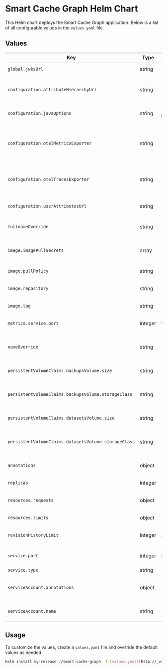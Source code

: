# Smart Cache Graph Helm Chart

This Helm chart deploys the Smart Cache Graph application. Below is a list of all configurable values in the `values.yaml` file.

## Values

| Key                                   | Type     | Default Value                                           | Description                                                                 |
|---------------------------------------|----------|-------------------------------------------------------|-----------------------------------------------------------------------------|
| `global.jwksUrl`                      | string   | `"https://AUTH_DOMAIN/realms/core/protocol/openid-connect/certs"` | URL for JWKS certificates.                                                 |
| `configuration.attributeHierarchyUrl` | string   | `""`                                                   | URL for the attribute hierarchy endpoint.                                   |
| `configuration.javaOptions`           | string   | `"-Xmx5120m -Xms2048m -Djavax.net.ssl.trustStore=/app/config/truststore/truststore.jks"` | JVM options for the application.                                           |
| `configuration.otelMetricsExporter`   | string   | `"prometheus"`                                         | OpenTelemetry metrics exporter. Options: `prometheus`, `otlp`, `none`.     |
| `configuration.otelTracesExporter`    | string   | `"none"`                                               | OpenTelemetry traces exporter. Options: `otlp`, `none`.                    |
| `configuration.userAttributesUrl`     | string   | `""`                                                   | URL for the user attributes endpoint.                                       |
| `fullnameOverride`                    | string   | `""`                                                   | Override the full name of the chart.                                       |
| `image.imagePullSecrets`              | array    | `[]`                                                   | List of secrets to use for pulling the image.                              |
| `image.pullPolicy`                    | string   | `"IfNotPresent"`                                       | Image pull policy.                                                         |
| `image.repository`                    | string   | `"telicent/smart-cache-graph"`                        | Docker repository for the image.                                           |
| `image.tag`                           | string   | `""`                                                   | Image tag to use.                                                          |
| `metrics.service.port`                | integer  | `9464`                                                 | Port for the Prometheus service.                                           |
| `nameOverride`                        | string   | `""`                                                   | Custom name for the chart, not fully qualified.                            |
| `persistentVolumeClaims.backupsVolume.size` | string | `"100Gi"`                                             | Size of the backups volume.                                                |
| `persistentVolumeClaims.backupsVolume.storageClass` | string | `"gp3-enc"`                                           | Storage class for the backups volume.                                      |
| `persistentVolumeClaims.datasetsVolume.size` | string | `"25Gi"`                                              | Size of the datasets volume.                                               |
| `persistentVolumeClaims.datasetsVolume.storageClass` | string | `"gp3-enc"`                                           | Storage class for the datasets volume.                                     |
| `annotations`                         | object   | `{}`                                                   | Additional annotations for resources.                                      |
| `replicas`                            | integer  | `1`                                                   | Number of replicas.                                                        |
| `resources.requests`                  | object   | `{}`                                                   | Resource requests for the pod.                                             |
| `resources.limits`                    | object   | `{}`                                                   | Resource limits for the pod.                                               |
| `revisionHistoryLimit`                | integer  | `3`                                                   | Number of old ReplicaSets to retain.                                       |
| `service.port`                        | integer  | `8080`                                                | Port the service will listen on.                                           |
| `service.type`                        | string   | `"ClusterIP"`                                         | Service type.                                                              |
| `serviceAccount.annotations`          | object   | `{}`                                                   | Additional annotations for the service account.                            |
| `serviceAccount.name`                 | string   | `""`                                                   | Name of the service account.                                               |

## Usage

To customize the values, create a `values.yaml` file and override the default values as needed.

```bash
helm install my-release ./smart-cache-graph -f [values.yaml](http://_vscodecontentref_/1)
